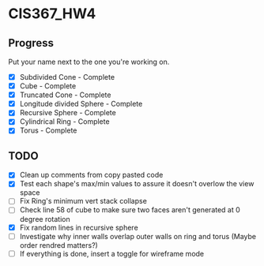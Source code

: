 # CIS367_HW4

## Progress

Put your name next to the one you're working on.

- [x] Subdivided Cone - Complete
- [x] Cube - Complete
- [x] Truncated Cone - Complete
- [x] Longitude divided Sphere - Complete
- [x] Recursive Sphere - Complete
- [x] Cylindrical Ring - Complete
- [x] Torus - Complete

## TODO

- [x] Clean up comments from copy pasted code
- [x] Test each shape's max/min values to assure it doesn't overlow the view space
- [ ] Fix Ring's minimum vert stack collapse
- [ ] Check line 58 of cube to make sure two faces aren't generated at 0 degree rotation
- [x] Fix random lines in recursive sphere
- [ ] Investigate why inner walls overlap outer walls on ring and torus (Maybe order rendred matters?)
- [ ] If everything is done, insert a toggle for wireframe mode
